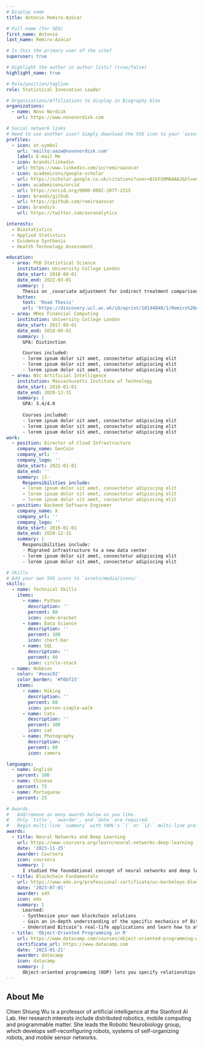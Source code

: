 ```yaml
---
# Display name
title: Antonio Remiro-Azócar

# Full name (for SEO)
first_name: Antonio
last_name: Remiro-Azócar

# Is this the primary user of the site?
superuser: true

# Highlight the author in author lists? (true/false)
highlight_name: true

# Role/position/tagline
role: Statistical Innovation Leader

# Organizations/Affiliations to display in Biography blox
organizations:
  - name: Novo Nordisk
    url: https://www.novonordisk.com

# Social network links
# Need to use another icon? Simply download the SVG icon to your `assets/media/icons/` folder.
profiles:
  - icon: at-symbol
    url: 'mailto:aazw@novonordisk.com'
    label: E-mail Me
  - icon: brands/linkedin
    url: https://www.linkedin.com/in/remiroazocar
  - icon: academicons/google-scholar
    url: https://scholar.google.co.uk/citations?user=B1kFX0MAAAAJ&hl=en
  - icon: academicons/orcid
    url: https://orcid.org/0000-0002-2877-2315
  - icon: brands/github
    url: https://github.com/remiroazocar        
  - icon: brands/x
    url: https://twitter.com/soranalytics

interests:
  - Biostatistics
  - Applied Statistics
  - Evidence Synthesis
  - Health Technology Assessment

education:
  - area: PhD Statistical Science
    institution: University College London
    date_start: 2018-09-01
    date_end: 2022-03-01
    summary: |
      Thesis on _covariate adjustment for indirect treatment comparisons_. Supervised by [Prof Gianluca Baio](https://gianluca.statistica.it/) and [Prof Anna Heath](https://sites.google.com/site/annaheathstats/) in the [Statistics for Health Economic Evaluation](https://egon.stats.ucl.ac.uk/research/statistics-health-economics/) research group at the {Department of Statistical Science}(https://www.ucl.ac.uk/statistics/department-statistical-science).
    button:
      text: 'Read Thesis'
      url: 'https://discovery.ucl.ac.uk/id/eprint/10144848/1/Remiro%20Azocar__thesis_redacted_final.pdf'
  - area: MRes Financial Computing
    institution: University College London
    date_start: 2017-09-01
    date_end: 2018-09-01
    summary: |
      GPA: Distinction

      Courses included:
      - lorem ipsum dolor sit amet, consectetur adipiscing elit
      - lorem ipsum dolor sit amet, consectetur adipiscing elit
      - lorem ipsum dolor sit amet, consectetur adipiscing elit
  - area: BSc Artificial Intelligence
    institution: Massachusetts Institute of Technology
    date_start: 2016-01-01
    date_end: 2020-12-31
    summary: |
      GPA: 3.4/4.0
      
      Courses included:
      - lorem ipsum dolor sit amet, consectetur adipiscing elit
      - lorem ipsum dolor sit amet, consectetur adipiscing elit
      - lorem ipsum dolor sit amet, consectetur adipiscing elit
work:
  - position: Director of Cloud Infrastructure
    company_name: GenCoin
    company_url: ''
    company_logo: ''
    date_start: 2021-01-01
    date_end: ''
    summary: |2-
      Responsibilities include:
      - lorem ipsum dolor sit amet, consectetur adipiscing elit
      - lorem ipsum dolor sit amet, consectetur adipiscing elit
      - lorem ipsum dolor sit amet, consectetur adipiscing elit
  - position: Backend Software Engineer
    company_name: X
    company_url: ''
    company_logo: ''
    date_start: 2016-01-01
    date_end: 2020-12-31
    summary: |
      Responsibilities include:
      - Migrated infrastructure to a new data center
      - lorem ipsum dolor sit amet, consectetur adipiscing elit
      - lorem ipsum dolor sit amet, consectetur adipiscing elit

# Skills
# Add your own SVG icons to `assets/media/icons/`
skills:
  - name: Technical Skills
    items:
      - name: Python
        description: ''
        percent: 80
        icon: code-bracket
      - name: Data Science
        description: ''
        percent: 100
        icon: chart-bar
      - name: SQL
        description: ''
        percent: 40
        icon: circle-stack
  - name: Hobbies
    color: '#eeac02'
    color_border: '#f0bf23'
    items:
      - name: Hiking
        description: ''
        percent: 60
        icon: person-simple-walk
      - name: Cats
        description: ''
        percent: 100
        icon: cat
      - name: Photography
        description: ''
        percent: 80
        icon: camera

languages:
  - name: English
    percent: 100
  - name: Chinese
    percent: 75
  - name: Portuguese
    percent: 25

# Awards.
#   Add/remove as many awards below as you like.
#   Only `title`, `awarder`, and `date` are required.
#   Begin multi-line `summary` with YAML's `|` or `|2-` multi-line prefix and indent 2 spaces below.
awards:
  - title: Neural Networks and Deep Learning
    url: https://www.coursera.org/learn/neural-networks-deep-learning
    date: '2023-11-25'
    awarder: Coursera
    icon: coursera
    summary: |
      I studied the foundational concept of neural networks and deep learning. By the end, I was familiar with the significant technological trends driving the rise of deep learning; build, train, and apply fully connected deep neural networks; implement efficient (vectorized) neural networks; identify key parameters in a neural network’s architecture; and apply deep learning to your own applications.
  - title: Blockchain Fundamentals
    url: https://www.edx.org/professional-certificate/uc-berkeleyx-blockchain-fundamentals
    date: '2023-07-01'
    awarder: edX
    icon: edx
    summary: |
      Learned:
      - Synthesize your own blockchain solutions
      - Gain an in-depth understanding of the specific mechanics of Bitcoin
      - Understand Bitcoin’s real-life applications and learn how to attack and destroy Bitcoin, Ethereum, smart contracts and Dapps, and alternatives to Bitcoin’s Proof-of-Work consensus algorithm
  - title: 'Object-Oriented Programming in R'
    url: https://www.datacamp.com/courses/object-oriented-programming-with-s3-and-r6-in-r
    certificate_url: https://www.datacamp.com
    date: '2023-01-21'
    awarder: datacamp
    icon: datacamp
    summary: |
      Object-oriented programming (OOP) lets you specify relationships between functions and the objects that they can act on, helping you manage complexity in your code. This is an intermediate level course, providing an introduction to OOP, using the S3 and R6 systems. S3 is a great day-to-day R programming tool that simplifies some of the functions that you write. R6 is especially useful for industry-specific analyses, working with web APIs, and building GUIs.
---
```


## About Me

Chien Shiung Wu is a professor of artificial intelligence at the Stanford AI Lab. Her research interests include distributed robotics, mobile computing and programmable matter. She leads the Robotic Neurobiology group, which develops self-reconfiguring robots, systems of self-organizing robots, and mobile sensor networks.
